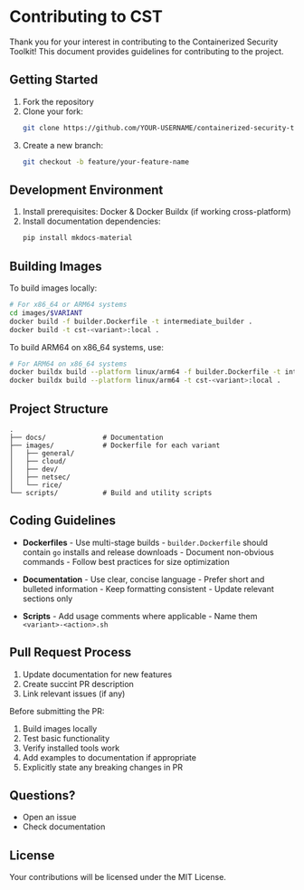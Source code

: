 # Contributing to CST

Thank you for your interest in contributing to the Containerized Security Toolkit! This document provides guidelines for contributing to the project.

## Getting Started

1. Fork the repository
2. Clone your fork:
   ```bash
   git clone https://github.com/YOUR-USERNAME/containerized-security-toolkit
   ```
3. Create a new branch:
   ```bash
   git checkout -b feature/your-feature-name
   ```

## Development Environment

1. Install prerequisites: Docker & Docker Buildx (if working cross-platform)
2. Install documentation dependencies:
   ```bash
   pip install mkdocs-material
   ```

## Building Images

To build images locally:

```bash
# For x86_64 or ARM64 systems
cd images/$VARIANT
docker build -f builder.Dockerfile -t intermediate_builder .
docker build -t cst-<variant>:local .
```

To build ARM64 on x86_64 systems, use:

```bash
# For ARM64 on x86_64 systems
docker buildx build --platform linux/arm64 -f builder.Dockerfile -t intermediate_builder .
docker buildx build --platform linux/arm64 -t cst-<variant>:local .
```

## Project Structure

```
.
├── docs/              # Documentation
├── images/            # Dockerfile for each variant
│   ├── general/
│   ├── cloud/
│   ├── dev/
│   ├── netsec/
│   └── rice/
└── scripts/           # Build and utility scripts
```

## Coding Guidelines

- **Dockerfiles**
      - Use multi-stage builds
      - `builder.Dockerfile` should contain `go` installs and release downloads
      - Document non-obvious commands
      - Follow best practices for size optimization

- **Documentation**
      - Use clear, concise language
      - Prefer short and bulleted information
      - Keep formatting consistent
      - Update relevant sections only

- **Scripts**
      - Add usage comments where applicable
      - Name them `<variant>-<action>.sh`

## Pull Request Process

1. Update documentation for new features
2. Create succint PR description
3. Link relevant issues (if any)

Before submitting the PR:

1. Build images locally
2. Test basic functionality
3. Verify installed tools work
4. Add examples to documentation if appropriate
5. Explicitly state any breaking changes in PR

## Questions?

- Open an issue
- Check documentation

## License

Your contributions will be licensed under the MIT License.
